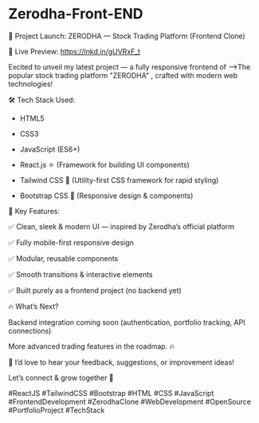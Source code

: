 # Zerodha-Front-END 
🚀 Project Launch: ZERODHA — Stock Trading Platform (Frontend Clone)

🔗 Live Preview: https://lnkd.in/gUVRxF_t

Excited to unveil my latest project — a fully responsive frontend of -->The popular stock trading platform "ZERODHA" , crafted with modern web technologies!

🛠️ Tech Stack Used:

*  HTML5

*  CSS3

*  JavaScript (ES6+)

*  React.js ⚛️ (Framework for building UI components)

*  Tailwind CSS 💨 (Utility-first CSS framework for rapid styling)

*  Bootstrap CSS 🎨 (Responsive design & components)

🎯 Key Features:

✅ Clean, sleek & modern UI — inspired by Zerodha’s official platform

 ✅ Fully mobile-first responsive design

 ✅ Modular, reusable components

 ✅ Smooth transitions & interactive elements

 ✅ Built purely as a frontend project (no backend yet)


🔥 What’s Next?

Backend integration coming soon (authentication, portfolio tracking, API connections)

More advanced trading features in the roadmap. 🔥 

💬 I’d love to hear your feedback, suggestions, or improvement ideas!

 Let’s connect & grow together 🙌

#ReactJS #TailwindCSS #Bootstrap #HTML #CSS #JavaScript #FrontendDevelopment #ZerodhaClone #WebDevelopment #OpenSource  #PortfolioProject #TechStack



